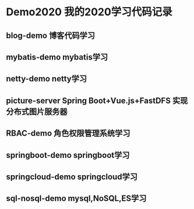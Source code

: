 # Demo2020 我的2020学习代码记录
>>
## blog-demo 博客代码学习

## mybatis-demo mybatis学习

## netty-demo netty学习

## picture-server  Spring Boot+Vue.js+FastDFS 实现分布式图片服务器

## RBAC-demo 角色权限管理系统学习

## springboot-demo springboot学习

## springcloud-demo springcloud学习

## sql-nosql-demo mysql,NoSQL,ES学习
